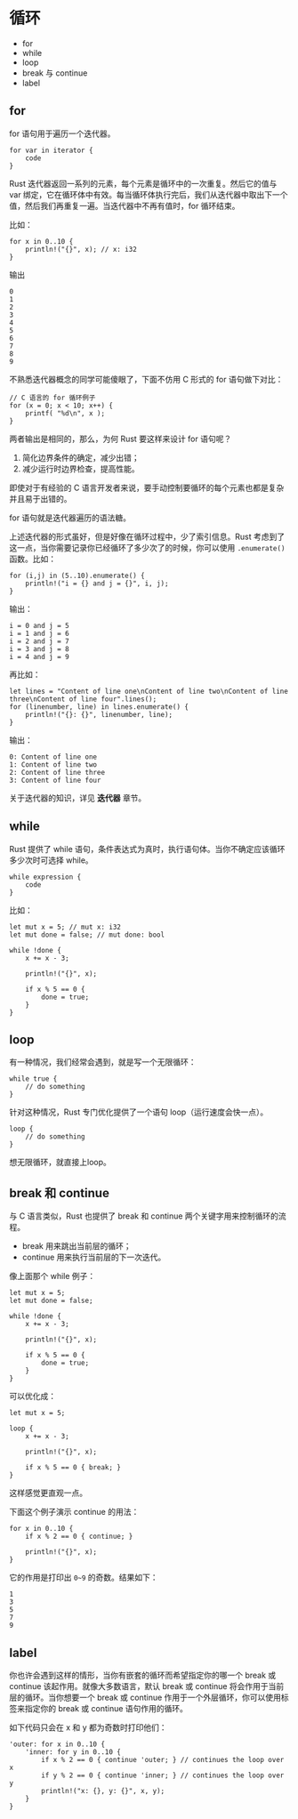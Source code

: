 # 循环

- for
- while
- loop
- break 与 continue
- label


## for

for 语句用于遍历一个迭代器。
```
for var in iterator {
    code
}
```
Rust 迭代器返回一系列的元素，每个元素是循环中的一次重复。然后它的值与 var 绑定，它在循环体中有效。每当循环体执行完后，我们从迭代器中取出下一个值，然后我们再重复一遍。当迭代器中不再有值时，for 循环结束。

比如：
```
for x in 0..10 {
    println!("{}", x); // x: i32
}
```
输出
```
0
1
2
3
4
5
6
7
8
9
```

不熟悉迭代器概念的同学可能傻眼了，下面不仿用 C 形式的 for 语句做下对比：

```
// C 语言的 for 循环例子
for (x = 0; x < 10; x++) {
    printf( "%d\n", x );
}
```

两者输出是相同的，那么，为何 Rust 要这样来设计 for 语句呢？

1. 简化边界条件的确定，减少出错；
2. 减少运行时边界检查，提高性能。

即使对于有经验的 C 语言开发者来说，要手动控制要循环的每个元素也都是复杂并且易于出错的。

for 语句就是迭代器遍历的语法糖。

上述迭代器的形式虽好，但是好像在循环过程中，少了索引信息。Rust 考虑到了这一点，当你需要记录你已经循环了多少次了的时候，你可以使用 `.enumerate()` 函数。比如：

```
for (i,j) in (5..10).enumerate() {
    println!("i = {} and j = {}", i, j);
}
```
输出：

```
i = 0 and j = 5
i = 1 and j = 6
i = 2 and j = 7
i = 3 and j = 8
i = 4 and j = 9
```
再比如：

```
let lines = "Content of line one\nContent of line two\nContent of line three\nContent of line four".lines();
for (linenumber, line) in lines.enumerate() {
    println!("{}: {}", linenumber, line);
}
```
输出：
```
0: Content of line one
1: Content of line two
2: Content of line three
3: Content of line four
```

关于迭代器的知识，详见 **迭代器** 章节。

## while

Rust 提供了 while 语句，条件表达式为真时，执行语句体。当你不确定应该循环多少次时可选择 while。

```
while expression {
    code
}
```

比如：

```
let mut x = 5; // mut x: i32
let mut done = false; // mut done: bool

while !done {
    x += x - 3;

    println!("{}", x);

    if x % 5 == 0 {
        done = true;
    }
}
```

## loop

有一种情况，我们经常会遇到，就是写一个无限循环：

```
while true {
    // do something    
}
```

针对这种情况，Rust 专门优化提供了一个语句 loop（运行速度会快一点）。

```
loop {
    // do something
}
```

想无限循环，就直接上loop。

## break 和 continue

与 C 语言类似，Rust 也提供了 break 和 continue 两个关键字用来控制循环的流程。

- break 用来跳出当前层的循环；
- continue 用来执行当前层的下一次迭代。

像上面那个 while 例子：

```
let mut x = 5;
let mut done = false;

while !done {
    x += x - 3;

    println!("{}", x);

    if x % 5 == 0 {
        done = true;
    }
}
```
可以优化成：

```
let mut x = 5;

loop {
    x += x - 3;

    println!("{}", x);

    if x % 5 == 0 { break; }
}
```
这样感觉更直观一点。

下面这个例子演示 continue 的用法：

```
for x in 0..10 {
    if x % 2 == 0 { continue; }

    println!("{}", x);
}
```
它的作用是打印出 `0~9` 的奇数。结果如下：

```
1
3
5
7
9
```

## label

你也许会遇到这样的情形，当你有嵌套的循环而希望指定你的哪一个 break 或 continue 该起作用。就像大多数语言，默认 break 或 continue 将会作用于当前层的循环。当你想要一个 break 或 continue 作用于一个外层循环，你可以使用标签来指定你的 break 或 continue 语句作用的循环。

如下代码只会在 x 和 y 都为奇数时打印他们：

```
'outer: for x in 0..10 {
    'inner: for y in 0..10 {
        if x % 2 == 0 { continue 'outer; } // continues the loop over x
        if y % 2 == 0 { continue 'inner; } // continues the loop over y
        println!("x: {}, y: {}", x, y);
    }
}
```

